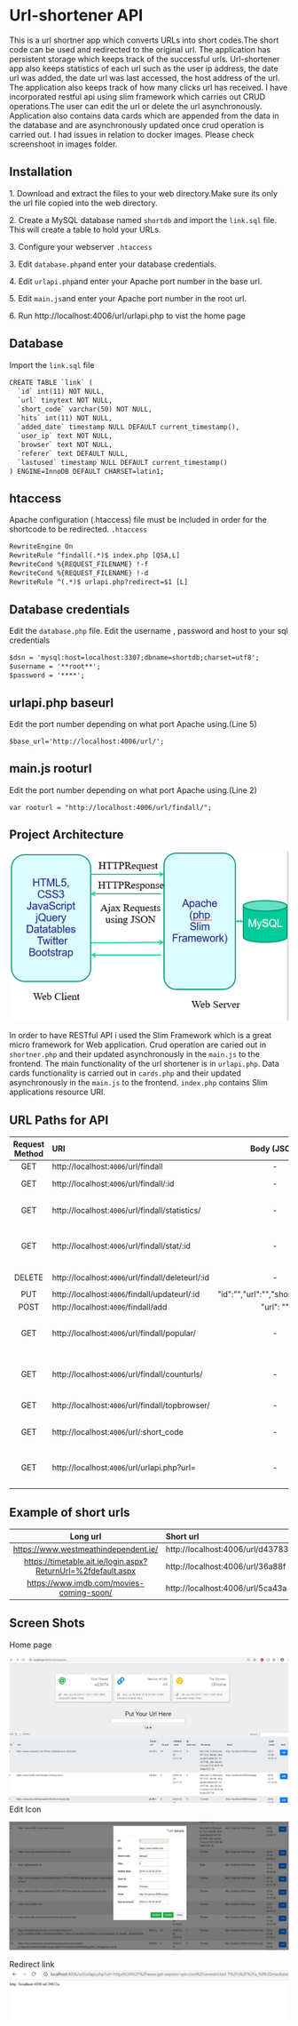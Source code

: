 # Url-shortener API 
This is a url shortner app which converts URLs into short codes.The short code can be used and redirected to the original url.
The application has persistent storage which keeps track of the successful urls. Url-shortener app also keeps statistics of each url 
such as the user ip address, the date url was added, the date url was last accessed, the host address of the url. The 
application also keeps track of how many clicks url has received.
I have incorporated restful api using slim framework which carries out CRUD operations.The user can edit the url or delete the url asynchronously.
Application also contains data cards which are appended from the data in the database and are asynchronously updated once crud operation is carried out. 
I had issues in relation to docker images. Please check screenshoot in images folder.

## Installation
1\. Download and extract the files to your web directory.Make sure its only the url file copied into the web directory.

2\. Create a MySQL database named `shortdb` and import the `link.sql` file. This will create a table to hold your URLs.

3\. Configure your webserver `.htaccess`

3\. Edit `database.php`and enter your database credentials.

4\. Edit `urlapi.php`and enter your Apache port number in the base url.

5\. Edit `main.js`and enter your Apache port number in the root url.

6\. Run http://localhost:4006/url/urlapi.php to vist the home page

## Database
Import the `link.sql` file
```
CREATE TABLE `link` (
  `id` int(11) NOT NULL,
  `url` tinytext NOT NULL,
  `short_code` varchar(50) NOT NULL,
  `hits` int(11) NOT NULL,
  `added_date` timestamp NULL DEFAULT current_timestamp(),
  `user_ip` text NOT NULL,
  `browser` text NOT NULL,
  `referer` text DEFAULT NULL,
  `lastused` timestamp NULL DEFAULT current_timestamp()
) ENGINE=InnoDB DEFAULT CHARSET=latin1;
```
## htaccess
Apache configuration (.htaccess) file must be  included in order for the shortcode  to be redirected.
`.htaccess` 
```htaccess
RewriteEngine On
RewriteRule ^findall(.*)$ index.php [QSA,L]
RewriteCond %{REQUEST_FILENAME} !-f
RewriteCond %{REQUEST_FILENAME} !-d
RewriteRule ^(.*)$ urlapi.php?redirect=$1 [L]
```
## Database credentials
Edit the `database.php` file.
Edit the username , password and host to your sql credentials
```
$dsn = 'mysql:host=localhost:3307;dbname=shortdb;charset=utf8';
$username = '**root**';
$password = '****';
```
## urlapi.php baseurl
Edit the port number depending on what port Apache using.(Line 5)
```
$base_url='http://localhost:4006/url/'; 
``` 
## main.js rooturl
Edit the port number depending on what port Apache using.(Line 2)
```
var rooturl = "http://localhost:4006/url/findall/";
``` 
## Project Architecture
![Test Image 4](https://github.com/seang9/Url-shortener-API-/blob/master/url/images/architecture.png)

In order to have RESTful API i used the Slim Framework which is a great micro framework for Web application.
Crud operation are caried out in  `shortner.php` and their updated asynchronously in the `main.js` to the frontend.
The main functionality of the  url shortener is in  `urlapi.php`.
Data cards functionality is carried out in `cards.php` and their updated asynchronously in the `main.js` to the frontend.
`index.php` contains Slim applications resource URI.

## URL Paths for API

Request Method | URI | Body (JSON) | Description |  
:---: | :--- | :---: | :--- |
GET | http://localhost:`4006`/url/findall | - | Get all urls | 
GET | http://localhost:`4006`/url/findall/:id | - | Get a specific url | 
GET | http://localhost:`4006`/url/findall/statistics/ | - | Get all statistics and urls| 
GET | http://localhost:`4006`/url/findall/stat/:id | - | Get all statistics for specific url |
DELETE | http://localhost:`4006`/url/findall/deleteurl/:id | - | Remove a specific url |
PUT | http://localhost:`4006`/findall/updateurl/:id | "id":"","url":"","short_code":"".. | Update url |
POST | http://localhost:`4006`/findall/add|"url": ""| Add url |
GET | http://localhost:`4006`/url/findall/popular/| - | Find the most popular short code | 
GET | http://localhost:`4006`/url/findall/counturls/ | - | Total number of urls in the database | 
GET | http://localhost:`4006`/url/findall/topbrowser/ | - | Most used browser | 
GET | http://localhost:`4006`/url/:short_code | - | Short code redirects to the long url |  
GET | http://localhost:`4006`/url/urlapi.php?url= | - | Enter long url to revive the shortcode |
## Example of short urls
Long url | Short url |
:---: | :--- |
https://www.westmeathindependent.ie/ |http://localhost:4006/url/d43783
https://timetable.ait.ie/login.aspx?ReturnUrl=%2fdefault.aspx | http://localhost:4006/url/36a88f
https://www.imdb.com/movies-coming-soon/ | http://localhost:4006/url/5ca43a
## Screen Shots
Home page

![Test Image 4](https://github.com/seang9/Url-shortener-API-/blob/master/url/images/url.PNG)
Edit Icon

![Test Image 4](https://github.com/seang9/Url-shortener-API-/blob/master/url/images/modal.PNG)

Redirect link
![Test Image 4](https://github.com/seang9/Url-shortener-API-/blob/master/url/images/redirect.PNG)
